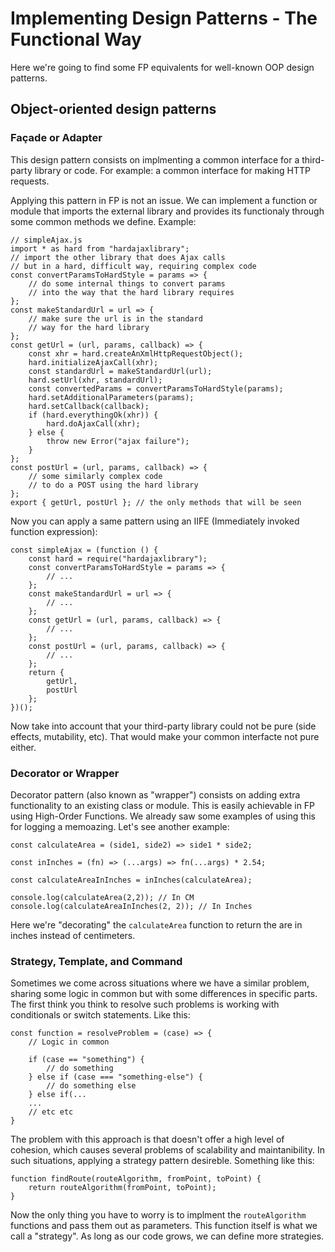 # Implementing Design Patterns - The Functional Way
Here we're going to find some FP equivalents for well-known OOP design patterns. 

## Object-oriented design patterns
### Façade or Adapter
This design pattern consists on implmenting a common interface for a third-party library or code. For example: a common interface for making HTTP requests.

Applying this pattern in FP is not an issue. We can implement a function or module that imports the external library and provides its functionaly through some common methods we define. Example:

```
// simpleAjax.js
import * as hard from "hardajaxlibrary";
// import the other library that does Ajax calls
// but in a hard, difficult way, requiring complex code
const convertParamsToHardStyle = params => {
    // do some internal things to convert params
    // into the way that the hard library requires
};
const makeStandardUrl = url => {
    // make sure the url is in the standard
    // way for the hard library
};
const getUrl = (url, params, callback) => {
    const xhr = hard.createAnXmlHttpRequestObject();
    hard.initializeAjaxCall(xhr);
    const standardUrl = makeStandardUrl(url);
    hard.setUrl(xhr, standardUrl);
    const convertedParams = convertParamsToHardStyle(params);
    hard.setAdditionalParameters(params);
    hard.setCallback(callback);
    if (hard.everythingOk(xhr)) {
        hard.doAjaxCall(xhr);
    } else {
        throw new Error("ajax failure");
    }
};
const postUrl = (url, params, callback) => {
    // some similarly complex code
    // to do a POST using the hard library
};
export { getUrl, postUrl }; // the only methods that will be seen
```

Now you can apply a same pattern using an IIFE (Immediately invoked function expression):

```
const simpleAjax = (function () {
    const hard = require("hardajaxlibrary");
    const convertParamsToHardStyle = params => {
        // ...
    };
    const makeStandardUrl = url => {
        // ...
    };
    const getUrl = (url, params, callback) => {
        // ...
    };
    const postUrl = (url, params, callback) => {
        // ...
    };
    return {
        getUrl,
        postUrl
    };
})();
```

Now take into account that your third-party library could not be pure (side effects, mutability, etc). That would make your common interfacte not pure either.

### Decorator or Wrapper

Decorator pattern (also known as "wrapper") consists on adding extra functionality to an existing class or module. This is easily achievable in FP using High-Order Functions. We already saw some examples of using this for logging a memoazing. Let's see another example:

```
const calculateArea = (side1, side2) => side1 * side2;

const inInches = (fn) => (...args) => fn(...args) * 2.54;

const calculateAreaInInches = inInches(calculateArea);

console.log(calculateArea(2,2)); // In CM
console.log(calculateAreaInInches(2, 2)); // In Inches
```

Here we're "decorating" the `calculateArea` function to return the are in inches instead of centimeters.

### Strategy, Template, and Command

Sometimes we come across situations where we have a similar problem, sharing some logic in common but with some differences in specific parts. The first think you think to resolve such problems is working with conditionals or switch statements. Like this:

```
const function = resolveProblem = (case) => {
    // Logic in common

    if (case == "something") {
        // do something
    } else if (case === "something-else") {
        // do something else
    } else if(...
    ...
    // etc etc
}
```
 The problem with this approach is that doesn't offer a high level of cohesion, which causes several problems of scalability and maintanibility. In such situations, applying a strategy pattern desireble. Something like this:

```
function findRoute(routeAlgorithm, fromPoint, toPoint) {
    return routeAlgorithm(fromPoint, toPoint);
}
```

Now the only thing you have to worry is to implment the `routeAlgorithm` functions and pass them out as parameters. This function itself is what we call a "strategy". As long as our code grows, we can define more strategies.

